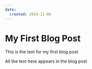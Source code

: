```yaml
---
date:
  created: 2024-11-06
---
```


# My First Blog Post

This is the text for my first blog post.

<!-- more -->

All the text here appears in the blog post